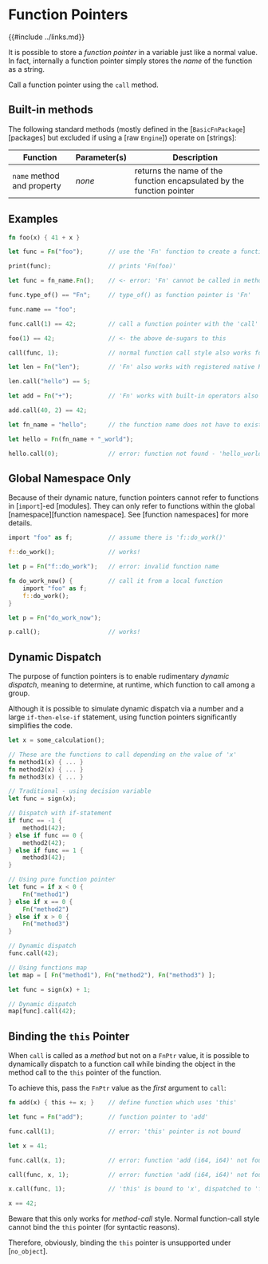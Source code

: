 Function Pointers
=================

{{#include ../links.md}}

It is possible to store a _function pointer_ in a variable just like a normal value.
In fact, internally a function pointer simply stores the _name_ of the function as a string.

Call a function pointer using the `call` method.


Built-in methods
----------------

The following standard methods (mostly defined in the [`BasicFnPackage`][packages] but excluded if
using a [raw `Engine`]) operate on [strings]:

| Function                   | Parameter(s) | Description                                                           |
| -------------------------- | ------------ | --------------------------------------------------------------------- |
| `name` method and property | _none_       | returns the name of the function encapsulated by the function pointer |


Examples
--------

```rust
fn foo(x) { 41 + x }

let func = Fn("foo");       // use the 'Fn' function to create a function pointer

print(func);                // prints 'Fn(foo)'

let func = fn_name.Fn();    // <- error: 'Fn' cannot be called in method-call style

func.type_of() == "Fn";     // type_of() as function pointer is 'Fn'

func.name == "foo";

func.call(1) == 42;         // call a function pointer with the 'call' method

foo(1) == 42;               // <- the above de-sugars to this

call(func, 1);              // normal function call style also works for 'call'

let len = Fn("len");        // 'Fn' also works with registered native Rust functions

len.call("hello") == 5;

let add = Fn("+");          // 'Fn' works with built-in operators also

add.call(40, 2) == 42;

let fn_name = "hello";      // the function name does not have to exist yet

let hello = Fn(fn_name + "_world");

hello.call(0);              // error: function not found - 'hello_world (i64)'
```


Global Namespace Only
--------------------

Because of their dynamic nature, function pointers cannot refer to functions in [`import`]-ed [modules].
They can only refer to functions within the global [namespace][function namespace].
See [function namespaces] for more details.

```rust
import "foo" as f;          // assume there is 'f::do_work()'

f::do_work();               // works!

let p = Fn("f::do_work");   // error: invalid function name

fn do_work_now() {          // call it from a local function
    import "foo" as f;
    f::do_work();
}

let p = Fn("do_work_now");

p.call();                   // works!
```


Dynamic Dispatch
----------------

The purpose of function pointers is to enable rudimentary _dynamic dispatch_, meaning to determine,
at runtime, which function to call among a group.

Although it is possible to simulate dynamic dispatch via a number and a large `if-then-else-if` statement,
using function pointers significantly simplifies the code.

```rust
let x = some_calculation();

// These are the functions to call depending on the value of 'x'
fn method1(x) { ... }
fn method2(x) { ... }
fn method3(x) { ... }

// Traditional - using decision variable
let func = sign(x);

// Dispatch with if-statement
if func == -1 {
    method1(42);
} else if func == 0 {
    method2(42);
} else if func == 1 {
    method3(42);
}

// Using pure function pointer
let func = if x < 0 {
    Fn("method1")
} else if x == 0 {
    Fn("method2")
} else if x > 0 {
    Fn("method3")
}

// Dynamic dispatch
func.call(42);

// Using functions map
let map = [ Fn("method1"), Fn("method2"), Fn("method3") ];

let func = sign(x) + 1;

// Dynamic dispatch
map[func].call(42);
```


Binding the `this` Pointer
-------------------------

When `call` is called as a _method_ but not on a `FnPtr` value, it is possible to dynamically dispatch
to a function call while binding the object in the method call to the `this` pointer of the function.

To achieve this, pass the `FnPtr` value as the _first_ argument to `call`:

```rust
fn add(x) { this += x; }    // define function which uses 'this'

let func = Fn("add");       // function pointer to 'add'

func.call(1);               // error: 'this' pointer is not bound

let x = 41;

func.call(x, 1);            // error: function 'add (i64, i64)' not found

call(func, x, 1);           // error: function 'add (i64, i64)' not found

x.call(func, 1);            // 'this' is bound to 'x', dispatched to 'func'

x == 42;
```

Beware that this only works for _method-call_ style.  Normal function-call style cannot bind
the `this` pointer (for syntactic reasons).

Therefore, obviously, binding the `this` pointer is unsupported under [`no_object`].
